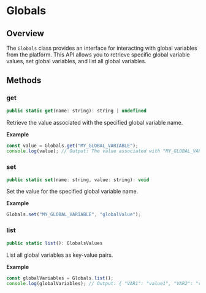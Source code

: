 # Globals

## Overview

The `Globals` class provides an interface for interacting with global variables from the platform. This API allows you to retrieve specific global variable values, set global variables, and list all global variables.

## Methods

### get

```javascript
public static get(name: string): string | undefined
```

Retrieve the value associated with the specified global variable name.

**Example**

```javascript
const value = Globals.get("MY_GLOBAL_VARIABLE");
console.log(value); // Output: The value associated with "MY_GLOBAL_VARIABLE" or undefined if not found
```

### set

```javascript
public static set(name: string, value: string): void
```

Set the value for the specified global variable name.

**Example**

```javascript
Globals.set("MY_GLOBAL_VARIABLE", "globalValue");
```

### list

```javascript
public static list(): GlobalsValues
```

List all global variables as key-value pairs.

**Example**

```javascript
const globalVariables = Globals.list();
console.log(globalVariables); // Output: { "VAR1": "value1", "VAR2": "value2", ... }
```